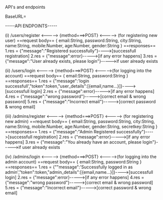 API's and endpoints



BaseURL=

-----API ENDPOINTS-----

(i)  /users/register <-----> {method===>POST} <----->  (for registering new user) 
   ==request body==
   {
    email:String,
    password:String,
    city:String,
    name:String,
    mobile:Number,
    age:Number,
    gender:String
    }
   ==responses==
     1.res = {"message":"Registered successfully"}---->[successfull registration]
     2.res = {"message":error}----->[if any error happens]
     3.res = {"message":"User already exists, please login"}----->if user already exists


(ii)  /users/login <-----> {method===>POST} <----->(for logging into the account)
   ==request body==
   {
    email:String,
    password:String
    }
   ==responses==
     1.res = {"message":'login successfull',"token":token,"user_details":[{email,name...}]}---->[successfull login]
     2.res = {"message":error}----->[if any error happens]
     4.res = {"message":"wrong password"}----->[correct email & wrong password]
     5.res = {"message":"Incorrect email"}----->[correct password & wrong email]

(iii) /admins/register <-----> {method===>POST} <----->  (for registering new admin) 
   ==request body==
   {
    email:String,
    password:String,
    city:String,
    name:String,
    mobile:Number,
    age:Number,
    gender:String,
    secretkey:String
    }
   ==responses==
     1.res = {"message":"Admin Registered successfully"}---->[successfull registration]
     2.res = {"message":error}----->[if any error happens]
     3.res = {"message":"You already have an account, please login"}----->if user already exists

(iv)  /admins/login <-----> {method===>POST} <----->(for logging into the admin account)
   ==request body==
   {
    email:String,
    password:String
    }
   ==responses==
     1.res = {""message":'Successfully logged in as admin',"token":token,"admin_details":[{email,name...}]}---->[successfull login]
     2.res = {"message":error}----->[if any error happens]
     4.res = {"message":"wrong password"}----->[correct email & wrong password]
     5.res = {"message":"Incorrect email"}----->[correct password & wrong email]